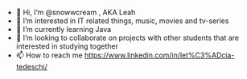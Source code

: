 - 👋 Hi, I’m @snowwcream , AKA Leah
- 👀 I’m interested in IT related things, music, movies and tv-series
- 🌱 I’m currently learning Java
- 💞️ I’m looking to collaborate on projects with other students that are interested in studying together
- 📫 How to reach me https://www.linkedin.com/in/let%C3%ADcia-tedeschi/ 

<!---
snowwcream/snowwcream is a ✨ special ✨ repository because its `README.md` (this file) appears on your GitHub profile.
You can click the Preview link to take a look at your changes.
--->
